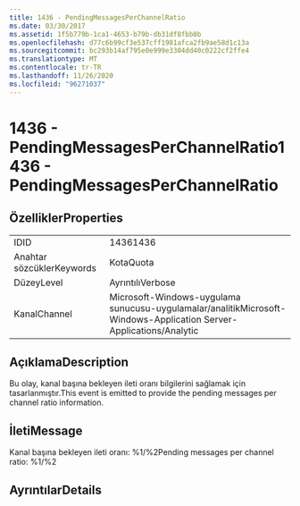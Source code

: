 ```yaml
---
title: 1436 - PendingMessagesPerChannelRatio
ms.date: 03/30/2017
ms.assetid: 1f5b779b-1ca1-4653-b79b-db31df8fbb8b
ms.openlocfilehash: d77c6b99cf3e537cff1981afca2fb9ae58d1c13a
ms.sourcegitcommit: bc293b14af795e0e999e3304dd40c0222cf2ffe4
ms.translationtype: MT
ms.contentlocale: tr-TR
ms.lasthandoff: 11/26/2020
ms.locfileid: "96271037"
---
```

# <a name="1436---pendingmessagesperchannelratio"></a><span data-ttu-id="cdd55-102">1436 - PendingMessagesPerChannelRatio</span><span class="sxs-lookup"><span data-stu-id="cdd55-102">1436 - PendingMessagesPerChannelRatio</span></span>

## <a name="properties"></a><span data-ttu-id="cdd55-103">Özellikler</span><span class="sxs-lookup"><span data-stu-id="cdd55-103">Properties</span></span>  
  
|||  
|-|-|  
|<span data-ttu-id="cdd55-104">ID</span><span class="sxs-lookup"><span data-stu-id="cdd55-104">ID</span></span>|<span data-ttu-id="cdd55-105">1436</span><span class="sxs-lookup"><span data-stu-id="cdd55-105">1436</span></span>|  
|<span data-ttu-id="cdd55-106">Anahtar sözcükler</span><span class="sxs-lookup"><span data-stu-id="cdd55-106">Keywords</span></span>|<span data-ttu-id="cdd55-107">Kota</span><span class="sxs-lookup"><span data-stu-id="cdd55-107">Quota</span></span>|  
|<span data-ttu-id="cdd55-108">Düzey</span><span class="sxs-lookup"><span data-stu-id="cdd55-108">Level</span></span>|<span data-ttu-id="cdd55-109">Ayrıntılı</span><span class="sxs-lookup"><span data-stu-id="cdd55-109">Verbose</span></span>|  
|<span data-ttu-id="cdd55-110">Kanal</span><span class="sxs-lookup"><span data-stu-id="cdd55-110">Channel</span></span>|<span data-ttu-id="cdd55-111">Microsoft-Windows-uygulama sunucusu-uygulamalar/analitik</span><span class="sxs-lookup"><span data-stu-id="cdd55-111">Microsoft-Windows-Application Server-Applications/Analytic</span></span>|  
  
## <a name="description"></a><span data-ttu-id="cdd55-112">Açıklama</span><span class="sxs-lookup"><span data-stu-id="cdd55-112">Description</span></span>  

 <span data-ttu-id="cdd55-113">Bu olay, kanal başına bekleyen ileti oranı bilgilerini sağlamak için tasarlanmıştır.</span><span class="sxs-lookup"><span data-stu-id="cdd55-113">This event is emitted to provide the pending messages per channel ratio information.</span></span>  
  
## <a name="message"></a><span data-ttu-id="cdd55-114">İleti</span><span class="sxs-lookup"><span data-stu-id="cdd55-114">Message</span></span>  

 <span data-ttu-id="cdd55-115">Kanal başına bekleyen ileti oranı: %1/%2</span><span class="sxs-lookup"><span data-stu-id="cdd55-115">Pending messages per channel ratio: %1/%2</span></span>  
  
## <a name="details"></a><span data-ttu-id="cdd55-116">Ayrıntılar</span><span class="sxs-lookup"><span data-stu-id="cdd55-116">Details</span></span>
